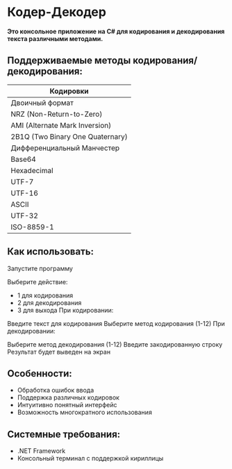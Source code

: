 # Кодер-Декодер

**Это консольное приложение на C# для кодирования и декодирования текста различными методами.**


## Поддерживаемые методы кодирования/декодирования:

|Кодировки        | 
|----------------|
| Двоичный формат |  
| NRZ (Non-Return-to-Zero)     |   
| AMI (Alternate Mark Inversion)    |   
| 2B1Q (Two Binary One Quaternary) |    
| Дифференциальный Манчестер |  
|  Base64 |
|  Hexadecimal |
|  UTF-7 |
|  UTF-16 |
|  ASCII |
| UTF-32 |
| ISO-8859-1 |

## Как использовать:

Запустите программу

Выберите действие:

- 1 для кодирования
- 2 для декодирования
- 3 для выхода
При кодировании:

Введите текст для кодирования
Выберите метод кодирования (1-12)
При декодировании:

Выберите метод декодирования (1-12)
Введите закодированную строку
Результат будет выведен на экран

## Особенности:
- Обработка ошибок ввода
- Поддержка различных кодировок
- Интуитивно понятный интерфейс
- Возможность многократного использования

## Системные требования:
- .NET Framework
- Консольный терминал с поддержкой кириллицы
